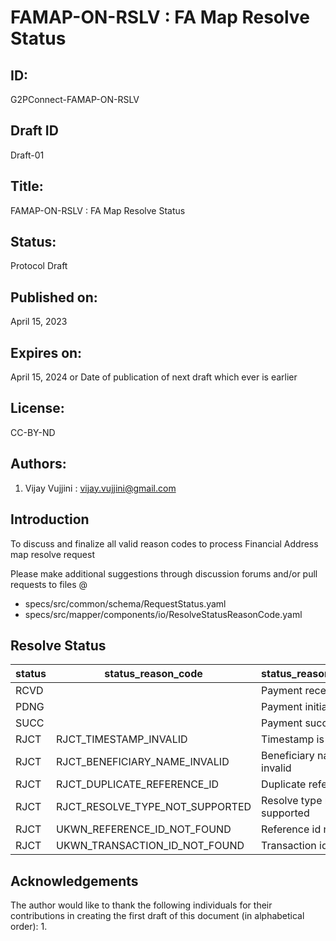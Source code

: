 # FAMAP-ON-RSLV : FA Map Resolve Status 

## ID: 
G2PConnect-FAMAP-ON-RSLV

## Draft ID
Draft-01

## Title:
FAMAP-ON-RSLV : FA Map Resolve Status

## Status:
Protocol Draft

## Published on:
April 15, 2023

## Expires on:
April 15, 2024 or Date of publication of next draft which ever is earlier

## License:
CC-BY-ND

## Authors:
1. Vijay Vujjini : vijay.vujjini@gmail.com

## Introduction
To discuss and finalize all valid reason codes to process Financial Address map resolve request

Please make additional suggestions through discussion forums and/or pull requests to files @
  - specs/src/common/schema/RequestStatus.yaml
  - specs/src/mapper/components/io/ResolveStatusReasonCode.yaml
  
## Resolve Status 
| status | status_reason_code | status_reason_message | 
| ------ | ------------------ | --------------------- |
| RCVD   |                    | Payment received      |
| PDNG   |                    | Payment initiated     |
| SUCC   |                    | Payment success       |
| RJCT   | RJCT_TIMESTAMP_INVALID | Timestamp is invalid |
| RJCT   | RJCT_BENEFICIARY_NAME_INVALID | Beneficiary name is invalid |
| RJCT   | RJCT_DUPLICATE_REFERENCE_ID   | Duplicate reference id |
| RJCT   | RJCT_RESOLVE_TYPE_NOT_SUPPORTED | Resolve type not supported |
| RJCT   | UKWN_REFERENCE_ID_NOT_FOUND | Reference id not found |
| RJCT   | UKWN_TRANSACTION_ID_NOT_FOUND |  Transaction id not found|


## Acknowledgements
  The author would like to thank the following individuals for their contributions in creating the first draft of this document (in alphabetical order):
1. 